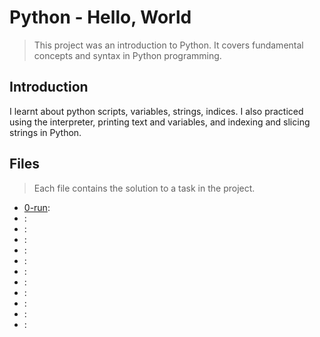 # Python - Hello, World

> This project was an introduction to Python. It covers fundamental concepts and syntax in Python programming.

## Introduction

I learnt about python scripts, variables, strings, indices. I also practiced using the interpreter, printing text and variables, and indexing and slicing strings in Python.

## Files

> Each file contains the solution to a task in the project.

- [0-run](https://github.com/Ebube-Ochemba/alx-higher_level_programming/blob/master/0x00-python-hello_world/0-run):
- []():
- []():
- []():
- []():
- []():
- []():
- []():
- []():
- []():
- []():
- []():
